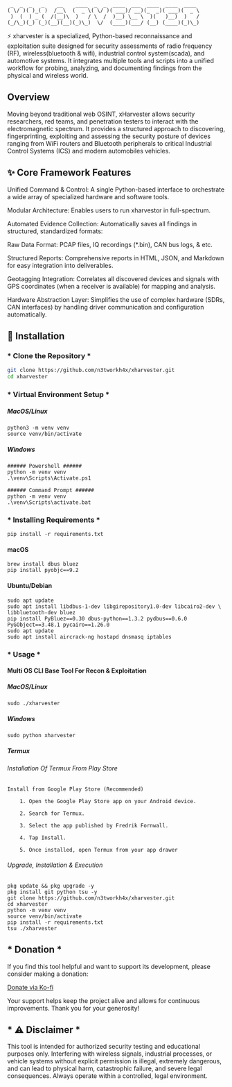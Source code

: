 ```
 _  _  _   _    __    ____  _  _  ____  ___  ____  ____  ____ 
( \/ )( )_( )  /__\  (  _ \( \/ )( ___)/ __)(_  _)( ___)(  _ \
 )  (  ) _ (  /(__)\  )   / \  /  )__) \__ \  )(   )__)  )   /
(_/\_)(_) (_)(__)(__)(_)\_)  \/  (____)(___/ (__) (____)(_)\_)
```
⚡ xharvester is a specialized, Python-based reconnaissance and exploitation suite designed for security assessments of radio frequency (RF), wireless(bluetooth & wifi), industrial control system(scada), and automotive systems. It integrates multiple tools and scripts into a unified workflow for probing, analyzing, and documenting findings from the physical and wireless world.

## Overview
Moving beyond traditional web OSINT, xHarvester allows security researchers, red teams, and penetration testers to interact with the electromagnetic spectrum. It provides a structured approach to discovering, fingerprinting, exploiting and assessing the security posture of devices ranging from WiFi routers and Bluetooth peripherals to critical Industrial Control Systems (ICS) and modern automobiles vehicles.

## ✨ Core Framework Features
Unified Command & Control: A single Python-based interface to orchestrate a wide array of specialized hardware and software tools.

Modular Architecture: Enables users to run xharvestor in full-spectrum.

Automated Evidence Collection: Automatically saves all findings in structured, standardized formats:

Raw Data Format: PCAP files, IQ recordings (*.bin), CAN bus logs, & etc.

Structured Reports: Comprehensive reports in HTML, JSON, and Markdown for easy integration into deliverables.

Geotagging Integration: Correlates all discovered devices and signals with GPS coordinates (when a receiver is available) for mapping and analysis.

Hardware Abstraction Layer: Simplifies the use of complex hardware (SDRs, CAN interfaces) by handling driver communication and configuration automatically.

## 💾 Installation
### * Clone the Repository *
```bash
git clone https://github.com/n3tworkh4x/xharvester.git
cd xharvester
```
### * Virtual Environment Setup *
##### MacOS/Linux
```
python3 -m venv venv
source venv/bin/activate
```
##### Windows
```
###### Powershell ######
python -m venv venv
.\venv\Scripts\Activate.ps1
```
```
###### Command Prompt ######
python -m venv venv
.\venv\Scripts\activate.bat
```
### * Installing Requirements *
```
pip install -r requirements.txt
```
#### macOS
``` 
brew install dbus bluez
pip install pyobjc==9.2
```
#### Ubuntu/Debian
```
sudo apt update
sudo apt install libdbus-1-dev libgirepository1.0-dev libcairo2-dev \
libbluetooth-dev bluez
pip install PyBluez==0.30 dbus-python==1.3.2 pydbus==0.6.0 PyGObject==3.48.1 pycairo==1.26.0
sudo apt update
sudo apt install aircrack-ng hostapd dnsmasq iptables
```

### * Usage *
#### Multi OS CLI Base Tool For Recon & Exploitation
##### MacOS/Linux
```
sudo ./xharvester 
```
##### Windows
```
sudo python xharvester
```
##### Termux

###### Installation Of Termux From Play Store
```
Install from Google Play Store (Recommended)

    1. Open the Google Play Store app on your Android device.

    2. Search for Termux.

    3. Select the app published by Fredrik Fornwall.

    4. Tap Install.

    5. Once installed, open Termux from your app drawer
```

###### Upgrade, Installation & Execution
```
pkg update && pkg upgrade -y
pkg install git python tsu -y 
git clone https://github.com/n3tworkh4x/xharvester.git
cd xharvester
python -m venv venv
source venv/bin/activate
pip install -r requirements.txt
tsu ./xharvester
```
## * Donation *

If you find this tool helpful and want to support its development, please consider making a donation:

[Donate via Ko-fi](https://ko-fi.com/n3twork)

Your support helps keep the project alive and allows for continuous improvements. Thank you for your generosity!


## * ⚠️ Disclaimer *
This tool is intended for authorized security testing and educational purposes only. Interfering with wireless signals, industrial processes, or vehicle systems without explicit permission is illegal, extremely dangerous, and can lead to physical harm, catastrophic failure, and severe legal consequences. Always operate within a controlled, legal environment.
